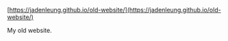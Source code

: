 [https://jadenleung.github.io/old-website/](https://jadenleung.github.io/old-website/)

My old website.

